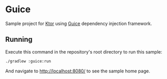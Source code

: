 # Guice

Sample project for [Ktor](http://ktor.io) using 
[Guice](https://github.com/google/guice) dependency injection framework.

## Running

Execute this command in the repository's root directory to run this sample:

```bash
./gradlew :guice:run
```
 
And navigate to [http://localhost:8080/](http://localhost:8080/) to see the sample home page.  
